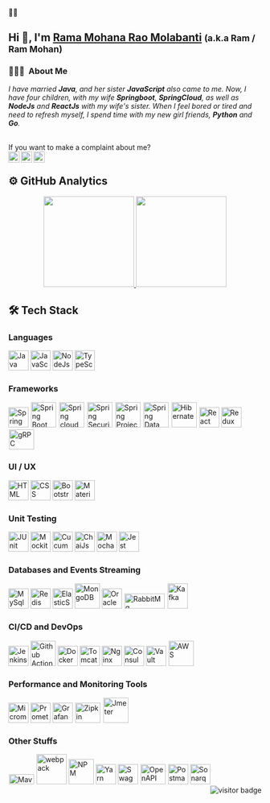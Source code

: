 🌱🔭
## Hi 👋, I'm <a href="https://in.linkedin.com/in/rammohan222">Rama Mohana Rao Molabanti</a> <small>(a.k.a Ram / Ram Mohan)</small>
<!--### Hi there 👋-->
### 👨🏻‍💻 &nbsp;About Me 

<i>
<p>I have married <strong>Java</strong>, and her sister <strong>JavaScript</strong> also came to me. Now, I have four children, with my wife <strong>Springboot</strong>, <strong>SpringCloud</strong>, as well as <strong>NodeJs</strong> and <strong>ReactJs</strong> with my wife's sister. When I feel bored or tired and need to refresh myself, I spend time with my new girl friends, <strong>Python</strong> and <strong>Go</strong>.
</p>
</i> 
</br>
<!--
- 💪 I have experience writing code in Java, NodeJs and ReactJs
- 👨‍🔧 I’m currently working on Java, SpringBoot, Spring Cloud, Microservices and ReactJs
- 🔭 I’m currently learning Python and Go
- 📫 How to reach me:
-->
<div>
If you want to make a complaint about me? 
</div>
<a href="mailto:ram222mohan@gmail.com">
  <img align="left" alt="Ram's Gmail" width="22px" src="https://cdn.jsdelivr.net/npm/simple-icons@3.4.0/icons/gmail.svg" />
</a>
<a href="https://www.linkedin.com/in/rammohan222/">
  <img align="left" alt="Ram's LinkdeIN" width="22px" src="https://cdn.jsdelivr.net/npm/simple-icons@v3/icons/linkedin.svg" />
</a>
<!-- 
<a href="https://twitter.com/rammohan222">
  <img align="left" alt="Ram| Twitter" width="22px" src="https://cdn.jsdelivr.net/npm/simple-icons@v3/icons/twitter.svg" />
</a> 
-->
<a href="https://blog.ram222mohan.com/">
  <img align="left" alt="ram222mohan's blog" width="22px" src="https://cdn.jsdelivr.net/npm/simple-icons@3.4.0/icons/hashnode.svg" />
</a>

<br />

## ⚙ GitHub Analytics

<p align="center">
<a href="https://github.com/rammohan222">
  <img height="180em" src="https://github-readme-stats-eight-theta.vercel.app/api?username=rammohan222&show_icons=true&theme=cobalt&include_all_commits=true&count_private=true"/>
  <img height="180em" src="https://github-readme-stats-eight-theta.vercel.app/api/top-langs/?username=rammohan222&layout=compact&langs_count=8&theme=cobalt"/>
</a>
</p>

## 🛠 Tech Stack

### Languages
<!-- 
For Icon's
https://github.com/tandpfun/skill-icons 
https://github.com/marwin1991/profile-technology-icons
-->
<div>
  <img title="Java" src="https://skillicons.dev/icons?i=java" width="40px">
  <img title ="JavaScript" src="https://skillicons.dev/icons?i=js" width="40px">
  <img title="NodeJs" src="https://skillicons.dev/icons?i=nodejs" width="40px">
  <img title ="TypeScript" src="https://skillicons.dev/icons?i=ts" width="40px">
</div>

### Frameworks

<div>
<img title="Spring" src="https://user-images.githubusercontent.com/25181517/117201470-f6d56780-adec-11eb-8f7c-e70e376cfd07.png" width="40px">
<img title="Spring Boot" src="https://pbs.twimg.com/profile_images/1235868806079057921/fTL08u_H_400x400.png" width="50px" style="border: 1px solid white">
<img title="Spring cloud" src="https://avatars.githubusercontent.com/u/8216893?s=200&v=4" width="50px" style="border: 1px solid white">
<img title="Spring Security" src="https://pbs.twimg.com/profile_images/1235983944463585281/AWCKLiJh_400x400.png" width="50px" style="border: 1px solid white">
<img title="Spring Project Reactor" src="https://pbs.twimg.com/profile_images/1235875169127796736/yuLH2iKt_400x400.png" width="50px" style="border: 1px solid white">
<img title="Spring Data" src="https://pbs.twimg.com/profile_images/1235945452304031744/w55Uc_O9_400x400.png" width="50px" height="50px" style="border: 1px solid white">
<img title="Hibernate" src="https://hibernate.org//images/hibernate-logo.svg" width="50px" height="50px" style="border: 1px solid white">
  
<!-- <img title="Flutter" src="https://logo.letskhabar.com/img?tool=flutter" width="50px"> -->
<!-- <img title="GraphQL" src="https://logo.letskhabar.com/img?tool=graphql" width="50px"> -->
<img title="React" src="https://user-images.githubusercontent.com/25181517/183897015-94a058a6-b86e-4e42-a37f-bf92061753e5.png" width="40px">
<img title="Redux" src="https://skillicons.dev/icons?i=redux&theme=light" width="40px">
<!-- <img title="gRPC" src="https://rsocket.io/img/r-socket-pink.svg" width="50px" height="40px" style="border: 1px solid white"> -->
<img title="gRPC" src="https://grpc.io/img/logos/grpc-icon-color.png" width="50px" height="40px" style="border: 1px solid white">
<!-- <img title="TestContainers" src="https://d33wubrfki0l68.cloudfront.net/13c9a4b570398ec611da4ec48085caaa48c5f2d2/39fb0/logo.svg" width="50px" height="40px" style="border: 1px solid white"> -->
<!-- <img title="AWS Serverless" src="https://pbs.twimg.com/profile_images/877479427717902336/M2tspeaW_400x400.jpg" width="50px" height="40px" style="border: 1px solid white"> -->
</div>

### UI / UX
<div>
  <img title="HTML" src="https://user-images.githubusercontent.com/25181517/192158954-f88b5814-d510-4564-b285-dff7d6400dad.png" width="40px">
  <img title ="CSS" src="https://user-images.githubusercontent.com/25181517/183898674-75a4a1b1-f960-4ea9-abcb-637170a00a75.png" width="40px">
  <img title="Bootstrap" src="https://user-images.githubusercontent.com/25181517/183898054-b3d693d4-dafb-4808-a509-bab54cf5de34.png" width="40px">
  <img title ="Material UI" src="https://user-images.githubusercontent.com/25181517/189716630-fe6c084c-6c66-43af-aa49-64c8aea4a5c2.png" width="40px">
</div>  

### Unit Testing
<div>
  <img title="JUnit" src="https://user-images.githubusercontent.com/25181517/117533873-484d4480-afef-11eb-9fad-67c8605e3592.png" width="40px">
  <img title ="Mockito" src="https://user-images.githubusercontent.com/25181517/183892181-ad32b69e-3603-418c-b8e7-99e976c2a784.png" width="40px">
  <img title="Cucumber" src="https://user-images.githubusercontent.com/25181517/184117353-4b437677-c4bb-4f4c-b448-af4920576732.png" width="40px">
  <img title ="ChaiJs" src="https://user-images.githubusercontent.com/25181517/201476472-d2f5f644-cfc9-43e5-96d3-c8f40f18b5cb.png" width="40px">
  <img title ="MochaJs" src="https://user-images.githubusercontent.com/25181517/201476630-f47cfff6-fdee-4ee1-9092-1793b71b1ca3.png" width="40px">
  <img title="Jest" src="https://user-images.githubusercontent.com/25181517/187955005-f4ca6f1a-e727-497b-b81b-93fb9726268e.png" width="40px" >
</div>  

### Databases and Events Streaming

<div>
<img title="MySql" src="https://user-images.githubusercontent.com/25181517/183896128-ec99105a-ec1a-4d85-b08b-1aa1620b2046.png" width="40px">
<img title="Redis" src="https://user-images.githubusercontent.com/25181517/182884894-d3fa6ee0-f2b4-4960-9961-64740f533f2a.png" width="40px">
<!-- <img title="Liquibase" src="https://www.liquibase.org/wp-content/uploads/sites/6/2020/05/Liquibase_community_logo_horizontal_RGB.png" width="50px" height="20px" style="border: 1px solid white"> -->
<img title="ElasticSearch" src="https://user-images.githubusercontent.com/25181517/183569191-f32cdf03-673f-4ae3-809b-3a8b376bb8a2.png" width="40px">
<img title="MongoDB" src="https://user-images.githubusercontent.com/25181517/182884177-d48a8579-2cd0-447a-b9a6-ffc7cb02560e.png" width="50px">
<img title="Oracle" src="https://user-images.githubusercontent.com/25181517/117208736-bdedc080-adf5-11eb-912f-61c7d43705f6.png" width="40px">
<!-- <img title="PostgresSql" src="https://logo.letskhabar.com/img?tool=postgresql" width="50px"> -->
<!-- <img title="MariaDB" src="https://logo.letskhabar.com/img?tool=mariadb" width="50px"> -->
<img title="RabbitMq" src="https://upload.wikimedia.org/wikipedia/commons/7/71/RabbitMQ_logo.svg" width="80px" height="30px" style="border: 1px solid white">
<img title="Kafka" src="https://pbs.twimg.com/profile_images/781633389577195521/kazUJooF_400x400.jpg" width="40px" height="50px" style="border: 1px solid white">
<!-- <img title="Neo4j" src="https://dist.neo4j.com/wp-content/uploads/neo4j_logo_globe1.png" width="50px" height="50px" style="border: 1px solid white"> -->
</div>

### CI/CD and DevOps

<div>
<img title="Jenkins" src="https://user-images.githubusercontent.com/25181517/179090274-733373ef-3b59-4f28-9ecb-244bea700932.png" width="40px">
<!-- <img title="Travis" src="https://logo.letskhabar.com/img?tool=travis" width="50px"> -->
<img title="Github Actions" src="https://avatars.githubusercontent.com/u/44036562?s=200&v=4" width="50px">
<!-- <img title="GitLab" src="https://pbs.twimg.com/profile_images/1447275762738941961/wGTPEw7B_400x400.jpg" width="50px"> -->
<img title="Docker" src="https://user-images.githubusercontent.com/25181517/117207330-263ba280-adf4-11eb-9b97-0ac5b40bc3be.png" width="40px">
  <img title="Tomcat" src="https://user-images.githubusercontent.com/25181517/183894676-137319b5-1364-4b6a-ba4f-e9fc94ddc4aa.png" width="40px">
  <img title="Nginx" src="https://user-images.githubusercontent.com/25181517/183345125-9a7cd2e6-6ad6-436f-8490-44c903bef84c.png" width="40px">
  <img title="Consul" src="https://user-images.githubusercontent.com/25181517/187087692-1b80b31c-5cd6-4fd5-aa24-d07e38a6897f.png" width="40px">
  <img title="Vault" src="https://user-images.githubusercontent.com/25181517/183345124-0948a5e0-5326-495f-824f-b99d3aee5467.png" width="40px">
<!-- <img title="Kubernetes" src="https://logo.letskhabar.com/img?tool=kubernetes" width="50px"> -->
<!-- <img title="Helm" src="https://helm.sh/img/helm.svg" width="50px" height="50px" style="border: 1px solid white"> -->
<!-- <img title="FluxCD" src="https://pbs.twimg.com/profile_images/1331259245585690628/i-M9zkgc_400x400.jpg" width="50px" height="50px" style="border: 1px solid white"> -->
<!-- <img title="Istio" src="https://istio.io/latest/img/istio-whitelogo-bluebackground-unframed.svg" width="50px" height="50px" style="border: 1px solid white"> -->
<img title="AWS" src="https://upload.wikimedia.org/wikipedia/commons/thumb/9/93/Amazon_Web_Services_Logo.svg/1280px-Amazon_Web_Services_Logo.svg.png" width="50px" height="50px" style="border: 1px solid white">
</div>

### Performance and Monitoring Tools

<div>
<!-- <img title="Gattling" src="https://gatling.io/wp-content/uploads/2019/06/Gatling-new-design.png" width="50px" height="40px" style="border: 1px solid white"> -->
<img title="Micrometer" src="https://user-images.githubusercontent.com/25181517/185157723-1ca89950-665d-467c-b653-953559daa1c7.png" width="40px">
<img title="Prometheus" src="https://user-images.githubusercontent.com/25181517/182534182-c510199a-7a4d-4084-96e3-e3db2251bbce.png" width="40px">
<img title="Grafana" src="https://user-images.githubusercontent.com/25181517/182534075-4962068b-4407-46c2-ac67-ddcb86af30cc.png" width="40px">
<img title="Zipkin" src="https://pbs.twimg.com/profile_images/2284456438/8leuukuhknbc8fj0eg42_400x400.png" width="50px" height="40px" style="border: 1px solid white">
<!-- <img title="K6" src="https://k6.io/images/landscape-icon.png" width="50px" height="40px" style="border: 1px solid white"> -->
<img title="Jmeter" src="https://pbs.twimg.com/profile_images/721661302196842496/8mAJQD05_400x400.jpg" width="50px" height="50px" style="border: 1px solid white">
<!-- <img title="Filebeat" src="https://www.fluentd.org/images/miscellany/fluentd-logo.png" width="50px" height="40px" style="border: 1px solid white"> -->
</div>


### Other Stuffs

<div>
<img title="Maven" src="https://maven.apache.org/images/maven-logo-black-on-white.png" height="20px" width="50px" style="border: 1px solid white">
<img title="webpack" src="https://user-images.githubusercontent.com/25181517/187955008-981340e6-b4cc-441b-80cf-7a5e94d29e7e.png" width="60px" />
<img title="NPM" src="https://user-images.githubusercontent.com/25181517/121401671-49102800-c959-11eb-9f6f-74d49a5e1774.png" width="50px">
<img title="Yarn" src="https://user-images.githubusercontent.com/25181517/183049794-a3dfaddd-22ee-4ffe-b0b4-549ccd4879f9.png" width="40px" >
<!-- <img title="Jhipster" src="https://upload.wikimedia.org/wikipedia/commons/5/56/JHipster-logo.png" width="50px" height="40px" style="border: 1px solid white"> -->
<!-- <img title="Debezium" src="https://pbs.twimg.com/profile_images/790917668517752832/IkKA5JgJ_400x400.jpg" width="50px" height="40px" style="border: 1px solid white"> -->
<!-- <img title="Keycloak" src="https://aws1.discourse-cdn.com/free1/uploads/keycloak/original/1X/eb342909d95cf32cbb7517610022c6a0046a9ffb.png" width="50px" height="40px" style="border: 1px solid white"> -->
<img title="Swagger" src="https://user-images.githubusercontent.com/25181517/186711335-a3729606-5a78-4496-9a36-06efcc74f800.png" width="40px" >  
<img title="OpenAPI" src="https://pbs.twimg.com/profile_images/950508436935995393/L8C2-2bd_400x400.jpg" width="50px" height="40px" style="border: 1px solid white">
<img title="Postman" src="https://user-images.githubusercontent.com/25181517/192109061-e138ca71-337c-4019-8d42-4792fdaa7128.png" width="40px">
<img title="Sonarqube" src="https://user-images.githubusercontent.com/25181517/184146221-671413cb-b1ae-47db-a232-b37c99281516.png" width="40px">
</div>

<img src="https://visitor-badge.glitch.me/badge?page_id=rammohan222.visitor-badge" alt="visitor badge" align="right"/>
<!--
**RamMohan222/RamMohan222** is a ✨ _special_ ✨ repository because its `README.md` (this file) appears on your GitHub profile.

Here are some ideas to get you started:

- 🔭 I’m currently working on ...
- 🌱 I’m currently learning ...
- 👯 I’m looking to collaborate on ...
- 🤔 I’m looking for help with ...
- 💬 Ask me about ...
- 📫 How to reach me: ...
- 😄 Pronouns: ...
- ⚡ Fun fact: ...
-->
